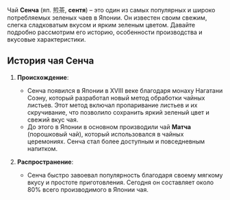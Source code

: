 Чай **Сенча** (яп. 煎茶, **сентя**) – это один из самых популярных и широко потребляемых зеленых чаев в Японии. Он известен своим свежим, слегка сладковатым вкусом и ярким зеленым цветом. Давайте подробно рассмотрим его историю, особенности производства и вкусовые характеристики.

## История чая Сенча

1. **Происхождение**:
   - Сенча появился в Японии в XVIII веке благодаря монаху Нагатани Соэну, который разработал новый метод обработки чайных листьев. Этот метод включал пропаривание листьев и их скручивание, что позволило сохранить яркий зеленый цвет и свежий вкус чая.
   - До этого в Японии в основном производили чай **Матча** (порошковый чай), который использовался в чайных церемониях. Сенча стал более доступным и повседневным напитком.

2. **Распространение**:
   - Сенча быстро завоевал популярность благодаря своему мягкому вкусу и простоте приготовления. Сегодня он составляет около 80% всего производимого в Японии чая.
